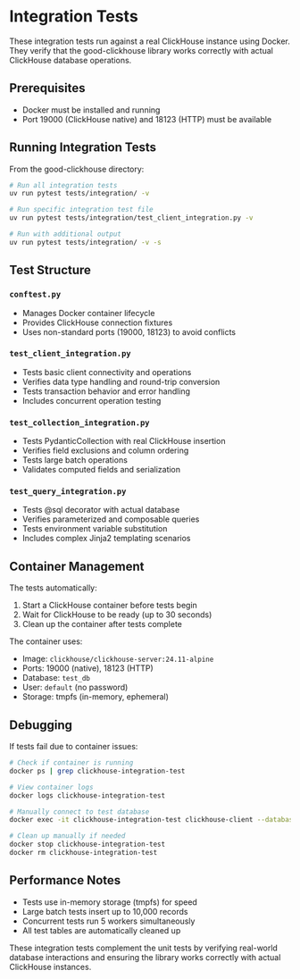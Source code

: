 # Integration Tests

These integration tests run against a real ClickHouse instance using Docker. They verify that the good-clickhouse library works correctly with actual ClickHouse database operations.

## Prerequisites

- Docker must be installed and running
- Port 19000 (ClickHouse native) and 18123 (HTTP) must be available

## Running Integration Tests

From the good-clickhouse directory:

```bash
# Run all integration tests
uv run pytest tests/integration/ -v

# Run specific integration test file
uv run pytest tests/integration/test_client_integration.py -v

# Run with additional output
uv run pytest tests/integration/ -v -s
```

## Test Structure

### `conftest.py`
- Manages Docker container lifecycle
- Provides ClickHouse connection fixtures
- Uses non-standard ports (19000, 18123) to avoid conflicts

### `test_client_integration.py`
- Tests basic client connectivity and operations
- Verifies data type handling and round-trip conversion
- Tests transaction behavior and error handling
- Includes concurrent operation testing

### `test_collection_integration.py`
- Tests PydanticCollection with real ClickHouse insertion
- Verifies field exclusions and column ordering
- Tests large batch operations
- Validates computed fields and serialization

### `test_query_integration.py`
- Tests @sql decorator with actual database
- Verifies parameterized and composable queries
- Tests environment variable substitution
- Includes complex Jinja2 templating scenarios

## Container Management

The tests automatically:
1. Start a ClickHouse container before tests begin
2. Wait for ClickHouse to be ready (up to 30 seconds)
3. Clean up the container after tests complete

The container uses:
- Image: `clickhouse/clickhouse-server:24.11-alpine`
- Ports: 19000 (native), 18123 (HTTP)
- Database: `test_db`
- User: `default` (no password)
- Storage: tmpfs (in-memory, ephemeral)

## Debugging

If tests fail due to container issues:

```bash
# Check if container is running
docker ps | grep clickhouse-integration-test

# View container logs
docker logs clickhouse-integration-test

# Manually connect to test database
docker exec -it clickhouse-integration-test clickhouse-client --database=test_db

# Clean up manually if needed
docker stop clickhouse-integration-test
docker rm clickhouse-integration-test
```

## Performance Notes

- Tests use in-memory storage (tmpfs) for speed
- Large batch tests insert up to 10,000 records
- Concurrent tests run 5 workers simultaneously
- All test tables are automatically cleaned up

These integration tests complement the unit tests by verifying real-world database interactions and ensuring the library works correctly with actual ClickHouse instances.